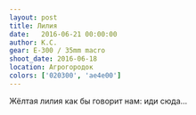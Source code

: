 ```yaml
---
layout: post
title: Лилия
date:   2016-06-21 00:00:00
author: К.С.
gear: E-300 / 35mm macro
shoot_date: 2016-06-18
location: Агрогородок
colors: ['020300', 'ae4e00']
---
```


Жёлтая лилия как бы говорит нам: иди сюда...
